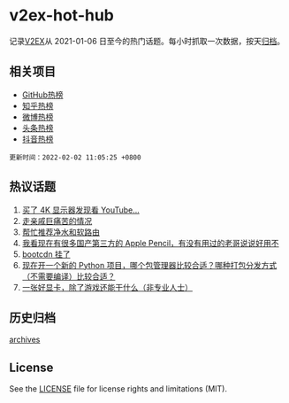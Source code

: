 # v2ex-hot-hub

 记录[V2EX](https://www.v2ex.com/)从 2021-01-06 日至今的热门话题。每小时抓取一次数据，按天[归档](archives)。
 
 ## 相关项目

- [GitHub热榜](https://github.com/snaildev/github-hot-hub)
- [知乎热榜](https://github.com/snaildev/zhihu-hot-hub)
- [微博热榜](https://github.com/snaildev/weibo-hot-hub)
- [头条热榜](https://github.com/snaildev/toutiao-hot-hub)
- [抖音热榜](https://github.com/snaildev/douyin-hot-hub)


 `更新时间：2022-02-02 11:05:25 +0800`

## 热议话题

1. [买了 4K 显示器发现看 YouTube...](https://www.v2ex.com/t/831574)
1. [走亲戚巨痛苦的情况](https://www.v2ex.com/t/831623)
1. [帮忙推荐净水和软路由](https://www.v2ex.com/t/831590)
1. [我看现在有很多国产第三方的 Apple Pencil，有没有用过的老哥说说好用不](https://www.v2ex.com/t/831599)
1. [bootcdn 挂了](https://www.v2ex.com/t/831578)
1. [现在开一个新的 Python 项目，哪个包管理器比较合适？哪种打包分发方式（不需要编译）比较合适？](https://www.v2ex.com/t/831583)
1. [一张好显卡，除了游戏还能干什么（非专业人士）](https://www.v2ex.com/t/831620)

## 历史归档

[archives](archives)

## License

See the [LICENSE](LICENSE) file for license rights and limitations (MIT).
